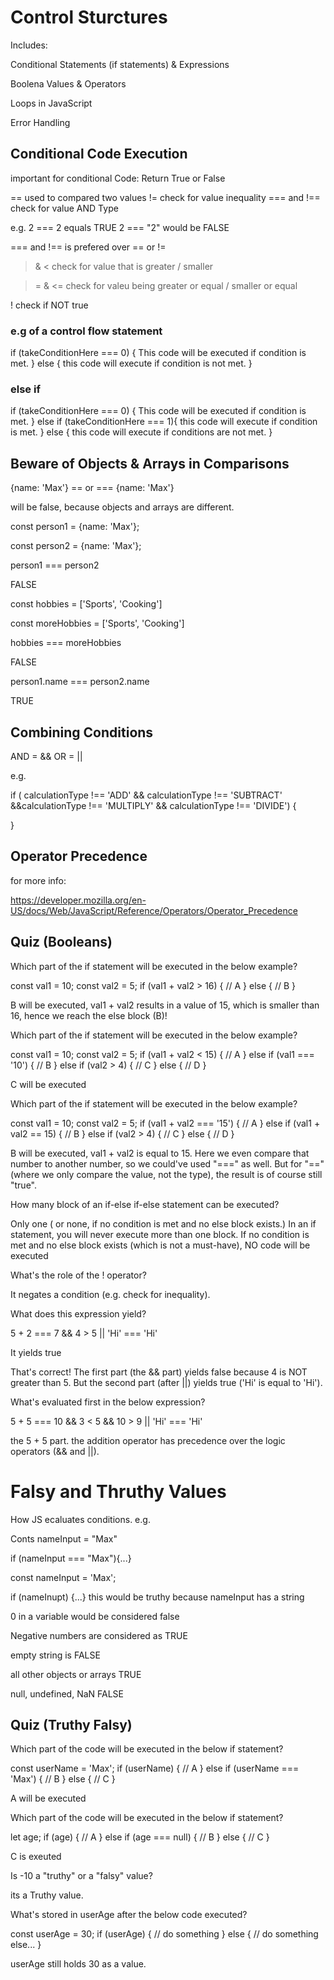 # Control Sturctures

Includes:

Conditional Statements (if statements) & Expressions

Boolena Values & Operators

Loops in JavaScript

Error Handling

## Conditional Code Execution

important for conditional Code: Return True or False

== used to compared two values
!= check for value inequality
=== and !== check for value AND Type

e.g. 2 === 2 equals TRUE
2 === "2" would be FALSE

=== and !== is prefered over == or !=

> & < check for value that is greater / smaller

> = & <= check for valeu being greater or equal / smaller or equal

! check if NOT true

### e.g of a control flow statement

if (takeConditionHere === 0) {
This code will be executed if condition is met.
} else {
this code will execute if condition is not met.
}

### else if

if (takeConditionHere === 0) {
This code will be executed if condition is met.
} else if (takeConditionHere === 1){
this code will execute if condition is met.
} else {
this code will execute if conditions are not met.
}

## Beware of Objects & Arrays in Comparisons

{name: 'Max'} == or === {name: 'Max'}

will be false, because objects and arrays are different.

const person1 = {name: 'Max'};

const person2 = {name: 'Max'};

person1 === person2

FALSE

const hobbies = ['Sports', 'Cooking']

const moreHobbies = ['Sports', 'Cooking']

hobbies === moreHobbies

FALSE

person1.name === person2.name

TRUE

## Combining Conditions

AND = &&
OR = ||

e.g.

if (
calculationType !== 'ADD' && calculationType !== 'SUBTRACT' &&calculationType !== 'MULTIPLY' && calculationType !== 'DIVIDE') {

}

## Operator Precedence

for more info:

https://developer.mozilla.org/en-US/docs/Web/JavaScript/Reference/Operators/Operator_Precedence

## Quiz (Booleans)

Which part of the if statement will be executed in the below example?

const val1 = 10;
const val2 = 5;
if (val1 + val2 > 16) {
// A
} else {
// B
}

B will be executed, val1 + val2 results in a value of 15, which is smaller than 16, hence we reach the else block (B)!

Which part of the if statement will be executed in the below example?

const val1 = 10;
const val2 = 5;
if (val1 + val2 < 15) {
// A
} else if (val1 === '10') {
// B
} else if (val2 > 4) {
// C
} else {
// D
}

C will be executed

Which part of the if statement will be executed in the below example?

const val1 = 10;
const val2 = 5;
if (val1 + val2 === '15') {
// A
} else if (val1 + val2 == 15) {
// B
} else if (val2 > 4) {
// C
} else {
// D
}

B will be executed, val1 + val2 is equal to 15. Here we even compare that number to another number, so we could've used "===" as well. But for "==" (where we only compare the value, not the type), the result is of course still "true".

How many block of an if-else if-else statement can be executed?

Only one ( or none, if no condition is met and no else block exists.) In an if statement, you will never execute more than one block. If no condition is met and no else block exists (which is not a must-have), NO code will be executed

What's the role of the ! operator?

It negates a condition (e.g. check for inequality).

What does this expression yield?

5 + 2 === 7 && 4 > 5 || 'Hi' === 'Hi'

It yields true

That's correct! The first part (the && part) yields false because 4 is NOT greater than 5. But the second part (after ||) yields true ('Hi' is equal to 'Hi').

What's evaluated first in the below expression?

5 + 5 === 10 && 3 < 5 && 10 > 9 || 'Hi' === 'Hi'

the 5 + 5 part. the addition operator has precedence over the logic operators (&& and ||).

# Falsy and Thruthy Values

How JS ecaluates conditions. e.g.

Conts nameInput = "Max"

if (nameInput === "Max"){...}

const nameInput = 'Max';

if (nameInupt) {...} this would be truthy because nameInput has a string

0 in a variable would be considered false

Negative numbers are considered as TRUE

empty string is FALSE

all other objects or arrays TRUE

null, undefined, NaN FALSE

## Quiz (Truthy Falsy)

Which part of the code will be executed in the below if statement?

const userName = 'Max';
if (userName) {
// A
} else if (userName === 'Max') {
// B
} else {
// C
}

A will be executed

Which part of the code will be executed in the below if statement?

let age;
if (age) {
// A
} else if (age === null) {
// B
} else {
// C
}

C is exeuted

Is -10 a "truthy" or a "falsy" value?

its a Truthy value.

What's stored in userAge after the below code executed?

const userAge = 30;
if (userAge) {
// do something
} else {
// do something else...
}

userAge still holds 30 as a value.
